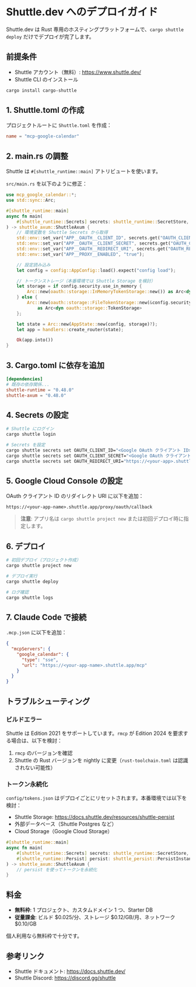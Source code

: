 # Shuttle.dev へのデプロイガイド

Shuttle.dev は Rust 専用のホスティングプラットフォームで、`cargo shuttle deploy` だけでデプロイが完了します。

## 前提条件

- Shuttle アカウント（無料）: https://www.shuttle.dev/
- Shuttle CLI のインストール

```bash
cargo install cargo-shuttle
```

## 1. Shuttle.toml の作成

プロジェクトルートに `Shuttle.toml` を作成：

```toml
name = "mcp-google-calendar"
```

## 2. main.rs の調整

Shuttle は `#[shuttle_runtime::main]` アトリビュートを使います。

`src/main.rs` を以下のように修正：

```rust
use mcp_google_calendar::*;
use std::sync::Arc;

#[shuttle_runtime::main]
async fn main(
    #[shuttle_runtime::Secrets] secrets: shuttle_runtime::SecretStore,
) -> shuttle_axum::ShuttleAxum {
    // 環境変数を Shuttle Secrets から取得
    std::env::set_var("APP__OAUTH__CLIENT_ID", secrets.get("OAUTH_CLIENT_ID").unwrap());
    std::env::set_var("APP__OAUTH__CLIENT_SECRET", secrets.get("OAUTH_CLIENT_SECRET").unwrap());
    std::env::set_var("APP__OAUTH__REDIRECT_URI", secrets.get("OAUTH_REDIRECT_URI").unwrap());
    std::env::set_var("APP__PROXY__ENABLED", "true");

    // 設定読み込み
    let config = config::AppConfig::load().expect("config load");

    // トークンストレージ（本番環境では Shuttle Storage を検討）
    let storage = if config.security.use_in_memory {
        Arc::new(oauth::storage::InMemoryTokenStorage::new()) as Arc<dyn oauth::storage::TokenStorage>
    } else {
        Arc::new(oauth::storage::FileTokenStorage::new(&config.security.token_store_path))
            as Arc<dyn oauth::storage::TokenStorage>
    };

    let state = Arc::new(AppState::new(config, storage)?);
    let app = handlers::create_router(state);

    Ok(app.into())
}
```

## 3. Cargo.toml に依存を追加

```toml
[dependencies]
# 既存の依存関係...
shuttle-runtime = "0.48.0"
shuttle-axum = "0.48.0"
```

## 4. Secrets の設定

```bash
# Shuttle にログイン
cargo shuttle login

# Secrets を設定
cargo shuttle secrets set OAUTH_CLIENT_ID="<Google OAuth クライアント ID>"
cargo shuttle secrets set OAUTH_CLIENT_SECRET="<Google OAuth クライアントシークレット>"
cargo shuttle secrets set OAUTH_REDIRECT_URI="https://<your-app>.shuttle.app/proxy/oauth/callback"
```

## 5. Google Cloud Console の設定

OAuth クライアント ID のリダイレクト URI に以下を追加：

```
https://<your-app-name>.shuttle.app/proxy/oauth/callback
```

> **注意**: アプリ名は `cargo shuttle project new` または初回デプロイ時に指定します。

## 6. デプロイ

```bash
# 初回デプロイ（プロジェクト作成）
cargo shuttle project new

# デプロイ実行
cargo shuttle deploy

# ログ確認
cargo shuttle logs
```

## 7. Claude Code で接続

`.mcp.json` に以下を追加：

```json
{
  "mcpServers": {
    "google_calendar": {
      "type": "sse",
      "url": "https://<your-app-name>.shuttle.app/mcp"
    }
  }
}
```

## トラブルシューティング

### ビルドエラー

Shuttle は Edition 2021 をサポートしています。`rmcp` が Edition 2024 を要求する場合は、以下を検討：

1. `rmcp` のバージョンを確認
2. Shuttle の Rust バージョンを nightly に変更（`rust-toolchain.toml` は認識されない可能性）

### トークン永続化

`config/tokens.json` はデプロイごとにリセットされます。本番環境では以下を検討：

- Shuttle Storage: https://docs.shuttle.dev/resources/shuttle-persist
- 外部データベース（Shuttle Postgres など）
- Cloud Storage（Google Cloud Storage）

```rust
#[shuttle_runtime::main]
async fn main(
    #[shuttle_runtime::Secrets] secrets: shuttle_runtime::SecretStore,
    #[shuttle_runtime::Persist] persist: shuttle_persist::PersistInstance,
) -> shuttle_axum::ShuttleAxum {
    // persist を使ってトークンを永続化
}
```

## 料金

- **無料枠**: 1 プロジェクト、カスタムドメイン 1 つ、Starter DB
- **従量課金**: ビルド $0.025/分、ストレージ $0.12/GB/月、ネットワーク $0.10/GB

個人利用なら無料枠で十分です。

## 参考リンク

- Shuttle ドキュメント: https://docs.shuttle.dev/
- Shuttle Discord: https://discord.gg/shuttle
